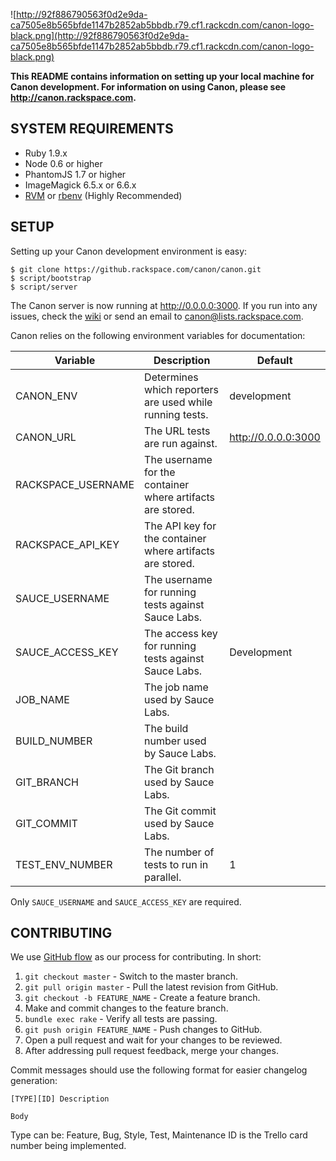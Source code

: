 ![http://92f886790563f0d2e9da-ca7505e8b565bfde1147b2852ab5bbdb.r79.cf1.rackcdn.com/canon-logo-black.png](http://92f886790563f0d2e9da-ca7505e8b565bfde1147b2852ab5bbdb.r79.cf1.rackcdn.com/canon-logo-black.png)

**This README contains information on setting up your local machine for Canon 
development. For information on using Canon, please see http://canon.rackspace.com.**

## SYSTEM REQUIREMENTS

- Ruby 1.9.x
- Node 0.6 or higher
- PhantomJS 1.7 or higher
- ImageMagick 6.5.x or 6.6.x
- [RVM](https://rvm.io) or [rbenv](https://github.com/sstephenson/rbenv) (Highly Recommended)

## SETUP

Setting up your Canon development environment is easy:

    $ git clone https://github.rackspace.com/canon/canon.git
    $ script/bootstrap
    $ script/server

The Canon server is now running at http://0.0.0.0:3000. If you run into any issues, 
check the [wiki](https://github.rackspace.com/canon/canon/wiki) or send an email to 
canon@lists.rackspace.com.

Canon relies on the following environment variables for documentation:

| Variable           | Description                                                | Default             |
| ------------------ | ---------------------------------------------------------- | ------------------- |
| CANON_ENV          | Determines which reporters are used while running tests.   | development         |
| CANON_URL          | The URL tests are run against.                             | http://0.0.0.0:3000 |
| RACKSPACE_USERNAME | The username for the container where artifacts are stored. |                     |
| RACKSPACE_API_KEY  | The API key for the container where artifacts are stored.  |                     |
| SAUCE_USERNAME     | The username for running tests against Sauce Labs.         |                     |
| SAUCE_ACCESS_KEY   | The access key for running tests against Sauce Labs.       | Development         |
| JOB_NAME           | The job name used by Sauce Labs.                           |                     |
| BUILD_NUMBER       | The build number used by Sauce Labs.                       |                     |
| GIT_BRANCH         | The Git branch used by Sauce Labs.                         |                     |
| GIT_COMMIT         | The Git commit used by Sauce Labs.                         |                     |
| TEST_ENV_NUMBER    | The number of tests to run in parallel.                    | 1                   |

Only `SAUCE_USERNAME` and `SAUCE_ACCESS_KEY` are required.
 
## CONTRIBUTING

We use [GitHub flow](http://scottchacon.com/2011/08/31/github-flow.html) as our 
process for contributing. In short:

1. `git checkout master` - Switch to the master branch.
2. `git pull origin master` - Pull the latest revision from GitHub.
3. `git checkout -b FEATURE_NAME` - Create a feature branch.
4. Make and commit changes to the feature branch.
5. `bundle exec rake` - Verify all tests are passing.
5. `git push origin FEATURE_NAME` - Push changes to GitHub.
6. Open a pull request and wait for your changes to be reviewed.
7. After addressing pull request feedback, merge your changes.

Commit messages should use the following format for easier changelog generation:

```
[TYPE][ID] Description

Body
```

Type can be: Feature, Bug, Style, Test, Maintenance
ID is the Trello card number being implemented.
